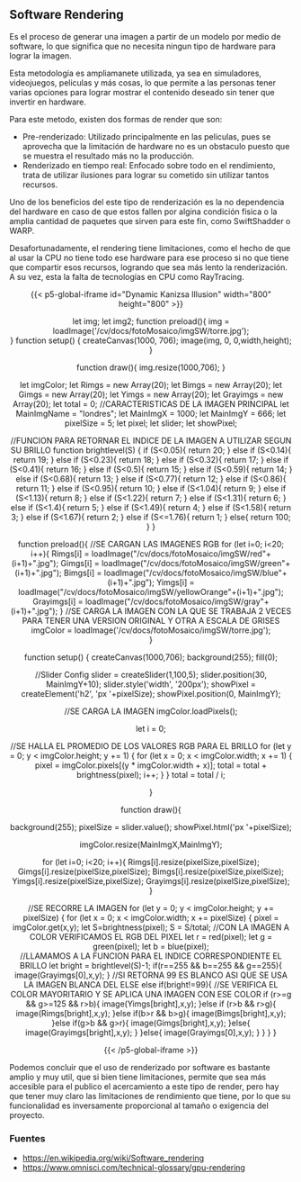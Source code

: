 ## **Software Rendering**
Es el proceso de generar una imagen a partir de un modelo por medio de software, lo que significa que no necesita ningun tipo de hardware para lograr la imagen.

Esta metodología es ampliamanete utilizada, ya sea en simuladores, videojuegos, peliculas y más cosas, lo que permite a las personas tener varias opciones para lograr mostrar el contenido deseado sin tener que invertir en hardware.

Para este metodo, existen dos formas de render que son:

- Pre-renderizado: Utilizado principalmente en las peliculas, pues se aprovecha que la limitación de hardware no es un obstaculo puesto que se muestra el resultado más no la producción.
- Renderizado en tiempo real: Enfocado sobre todo en el rendimiento, trata de utilizar ilusiones para lograr su cometido sin utilizar tantos recursos.

Uno de los beneficios del este tipo de renderización es la no dependencia del hardware en caso de que estos fallen por algina condición fisica o la amplia cantidad de paquetes que sirven para este fin, como SwiftShadder o WARP.

Desafortunadamente, el rendering tiene limitaciones, como el hecho de que al usar la CPU no tiene todo ese hardware para ese proceso si no que tiene que compartir esos recursos, logrando que sea más lento la renderización. A su vez, esta la falta de tecnologías en CPU como RayTracing.

<div align = "center">

{{< p5-global-iframe id="Dynamic Kanizsa Illusion" width="800" height="800" >}}

  let img;
 let img2;
 function preload(){
   img = loadImage('/cv/docs/fotoMosaico/imgSW/torre.jpg');   
}
 function setup() {
   createCanvas(1000, 706);
   image(img, 0, 0,width,height);
 }

function draw(){
   img.resize(1000,706);
}

let imgColor;
let Rimgs = new Array(20);
let Bimgs = new Array(20);
let Gimgs = new Array(20);
let Yimgs = new Array(20);
let Grayimgs = new Array(20);
let total = 0;
//CARACTERISTICAS DE LA IMAGEN PRINCIPAL
let MainImgName = "londres";
let MainImgX = 1000;
let MainImgY = 666;
let pixelSize = 5;
let pixel;
let slider;
let showPixel;

//FUNCION PARA RETORNAR EL INDICE DE LA IMAGEN A UTILIZAR SEGUN SU BRILLO
 function brightlevel(S) {
  if (S<0.05){
    return 20;
  }
  else if (S<0.14){
    return 19;
  }
  else if (S<0.23){
    return 18;
  }
  else if (S<0.32){
    return 17;
  }
  else if (S<0.41){
    return 16;
  }
  else if (S<0.5){
    return 15;
  }
  else if (S<0.59){
    return 14;
  }
  else if (S<0.68){
    return 13;
  }
  else if (S<0.77){
    return 12;
  }
  else if (S<0.86){
    return 11;
  }
  else if (S<0.95){
    return 10;
  }
  else if (S<1.04){
    return 9;
  }
  else if (S<1.13){
    return 8;
  }
  else if (S<1.22){
    return 7;
  }
  else if (S<1.31){
    return 6;
  }
  else if (S<1.4){
    return 5;
  }
  else if (S<1.49){
    return 4;
  }
  else if (S<1.58){
    return 3;
  }
  else if (S<1.67){
    return 2;
  }
  else if (S<=1.76){
    return 1;
  }
  else{
    return 100;
  }
}

function preload(){
  //SE CARGAN LAS IMAGENES RGB
  for (let i=0; i<20; i++){
    Rimgs[i] = loadImage("/cv/docs/fotoMosaico/imgSW/red"+(i+1)+".jpg");
    Gimgs[i] = loadImage("/cv/docs/fotoMosaico/imgSW/green"+(i+1)+".jpg");
    Bimgs[i] = loadImage("/cv/docs/fotoMosaico/imgSW/blue"+(i+1)+".jpg");
    Yimgs[i] = loadImage("/cv/docs/fotoMosaico/imgSW/yellowOrange"+(i+1)+".jpg");
    Grayimgs[i] = loadImage("/cv/docs/fotoMosaico/imgSW/gray"+(i+1)+".jpg");
  }
  //SE CARGA LA IMAGEN CON LA QUE SE TRABAJA 2 VECES PARA TENER UNA VERSION ORIGINAL Y OTRA A ESCALA DE GRISES
  imgColor = loadImage('/cv/docs/fotoMosaico/imgSW/torre.jpg');   
}
 
function setup() {
  createCanvas(1000,706);
  background(255);
  fill(0);

  //Slider Config
  slider = createSlider(1,100,5);
  slider.position(30, MainImgY+10);
  slider.style('width', '200px');
  showPixel = createElement('h2', 'px '+pixelSize);
  showPixel.position(0, MainImgY);
  
  //SE CARGA LA IMAGEN
  imgColor.loadPixels();
  
  let i = 0;
  
  //SE HALLA EL PROMEDIO DE LOS VALORES RGB PARA EL BRILLO
  for (let y = 0; y < imgColor.height; y += 1) {
    for (let x = 0; x < imgColor.width; x += 1) {
      pixel = imgColor.pixels[(y * imgColor.width + x)];
      total = total + brightness(pixel);
      i++;
    }
  }
  total = total / i;

}
  
function draw(){
  
  background(255);
  pixelSize = slider.value();
  showPixel.html('px '+pixelSize);

  imgColor.resize(MainImgX,MainImgY);
  
  for (let i=0; i<20; i++){
    Rimgs[i].resize(pixelSize,pixelSize);
    Gimgs[i].resize(pixelSize,pixelSize);
    Bimgs[i].resize(pixelSize,pixelSize);
    Yimgs[i].resize(pixelSize,pixelSize);
    Grayimgs[i].resize(pixelSize,pixelSize);
  }
  
 //SE RECORRE LA IMAGEN
  for (let y = 0; y < imgColor.height; y += pixelSize) {
    for (let x = 0; x < imgColor.width; x += pixelSize) {
        pixel = imgColor.get(x,y);
        let S=brightness(pixel);
        S = S/total;
        //CON LA IMAGEN A COLOR VERIFICAMOS EL RGB DEL PIXEL
        let r = red(pixel);
        let g = green(pixel);
        let b = blue(pixel);        
        //LLAMAMOS A LA FUNCION PARA EL INDICE CORRESPONDIENTE EL BRILLO
        let bright = brightlevel(S)-1;
        if(r==255 && b==255 && g==255){
         image(Grayimgs[0],x,y);
        }
        //SI RETORNA 99 ES BLANCO ASI QUE SE USA LA IMAGEN BLANCA DEL ELSE
        else if(bright!=99){
          //SE VERIFICA EL COLOR MAYORITARIO Y SE APLICA UNA IMAGEN CON ESE COLOR
          if (r>=g && g>=125 && r>b){
            image(Yimgs[bright],x,y);
          }else if (r>b && r>g){
            image(Rimgs[bright],x,y);
          }else if(b>r && b>g){
            image(Bimgs[bright],x,y);
          }else if(g>b && g>r){
            image(Gimgs[bright],x,y);
          }else{
            image(Grayimgs[bright],x,y);
          }
        }else{
          image(Grayimgs[0],x,y);
        }
    }
  }
}

{{< /p5-global-iframe >}}

</div>

Podemos concluir que el uso de renderizado por software es bastante amplio y muy util, que si bien tiene limitaciones, permite que sea más accesible para el publico el acercamiento a este tipo de render, pero hay que tener muy claro las limitaciones de rendimiento que tiene, por lo que su funcionalidad es inversamente proporcional al tamaño o exigencia del proyecto.

### **Fuentes**

- https://en.wikipedia.org/wiki/Software_rendering
- https://www.omnisci.com/technical-glossary/gpu-rendering